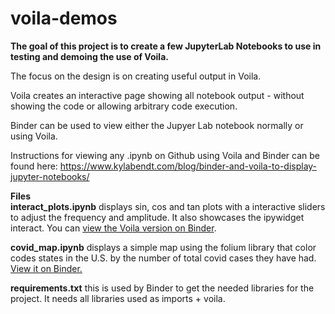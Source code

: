 # voila-demos

**The goal of this project is to create a few JupyterLab Notebooks to use in testing and demoing the use of Voila.**  

The focus on the design is on creating useful output in Voila.  

Voila creates an interactive page showing all notebook output - without showing the code or allowing arbitrary code execution.  

Binder can be used to view either the Jupyer Lab notebook normally or using Voila.  

Instructions for viewing any .ipynb on Github using Voila and Binder can be found here: https://www.kylabendt.com/blog/binder-and-voila-to-display-jupyter-notebooks/

**Files**  
**interact_plots.ipynb** displays sin, cos and tan plots with a interactive sliders to adjust the frequency and amplitude.  It also showcases the ipywidget interact.  You can [view the Voila version on Binder](https://mybinder.org/v2/gh/KylaBendt/voila-demos/master?filepath=voila%2Frender%2Finteract_plots.ipynb).  

**covid_map.ipynb** displays a simple map using the folium library that color codes states in the U.S. by the number of total covid cases they have had.  [View it on Binder.](https://mybinder.org/v2/gh/KylaBendt/voila-demos/HEAD?urlpath=voila%2Frender%2Fcovid_map.ipynb)

**requirements.txt** this is used by Binder to get the needed libraries for the project.  It needs all libraries used as imports + voila. 

